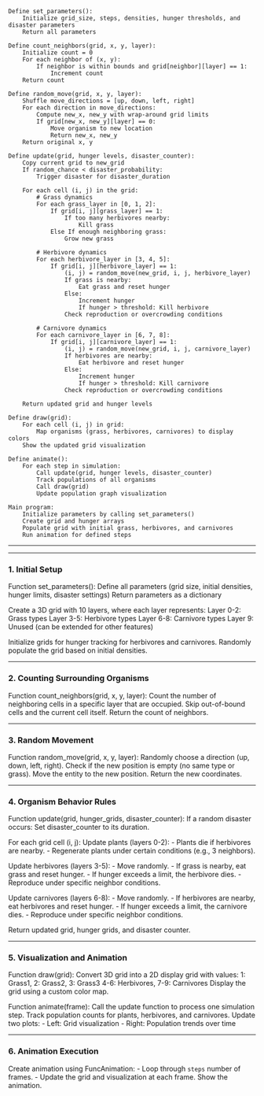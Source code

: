 ```
Define set_parameters():
    Initialize grid_size, steps, densities, hunger thresholds, and disaster parameters
    Return all parameters

Define count_neighbors(grid, x, y, layer):
    Initialize count = 0
    For each neighbor of (x, y):
        If neighbor is within bounds and grid[neighbor][layer] == 1:
            Increment count
    Return count

Define random_move(grid, x, y, layer):
    Shuffle move_directions = [up, down, left, right]
    For each direction in move_directions:
        Compute new_x, new_y with wrap-around grid limits
        If grid[new_x, new_y][layer] == 0:
            Move organism to new location
            Return new_x, new_y
    Return original x, y

Define update(grid, hunger levels, disaster_counter):
    Copy current grid to new_grid
    If random_chance < disaster_probability:
        Trigger disaster for disaster_duration

    For each cell (i, j) in the grid:
        # Grass dynamics
        For each grass_layer in [0, 1, 2]:
            If grid[i, j][grass_layer] == 1:
                If too many herbivores nearby:
                    Kill grass
            Else If enough neighboring grass:
                Grow new grass

        # Herbivore dynamics
        For each herbivore_layer in [3, 4, 5]:
            If grid[i, j][herbivore_layer] == 1:
                (i, j) = random_move(new_grid, i, j, herbivore_layer)
                If grass is nearby:
                    Eat grass and reset hunger
                Else:
                    Increment hunger
                    If hunger > threshold: Kill herbivore
                Check reproduction or overcrowding conditions

        # Carnivore dynamics
        For each carnivore_layer in [6, 7, 8]:
            If grid[i, j][carnivore_layer] == 1:
                (i, j) = random_move(new_grid, i, j, carnivore_layer)
                If herbivores are nearby:
                    Eat herbivore and reset hunger
                Else:
                    Increment hunger
                    If hunger > threshold: Kill carnivore
                Check reproduction or overcrowding conditions

    Return updated grid and hunger levels

Define draw(grid):
    For each cell (i, j) in grid:
        Map organisms (grass, herbivores, carnivores) to display colors
    Show the updated grid visualization

Define animate():
    For each step in simulation:
        Call update(grid, hunger levels, disaster_counter)
        Track populations of all organisms
        Call draw(grid)
        Update population graph visualization

Main program:
    Initialize parameters by calling set_parameters()
    Create grid and hunger arrays
    Populate grid with initial grass, herbivores, and carnivores
    Run animation for defined steps
```
-----------------------------------------------
----------------------------------------------

### **1. Initial Setup**  
Function set_parameters():
    Define all parameters (grid size, initial densities, hunger limits, disaster settings)
    Return parameters as a dictionary

Create a 3D grid with 10 layers, where each layer represents:
    Layer 0-2: Grass types
    Layer 3-5: Herbivore types
    Layer 6-8: Carnivore types
    Layer 9: Unused (can be extended for other features)

Initialize grids for hunger tracking for herbivores and carnivores.
Randomly populate the grid based on initial densities.

---

### **2. Counting Surrounding Organisms**  

Function count_neighbors(grid, x, y, layer):
    Count the number of neighboring cells in a specific layer that are occupied.
    Skip out-of-bound cells and the current cell itself.
    Return the count of neighbors.

---

### **3. Random Movement**  
Function random_move(grid, x, y, layer):
    Randomly choose a direction (up, down, left, right).
    Check if the new position is empty (no same type or grass).
    Move the entity to the new position.
    Return the new coordinates.

---

### **4. Organism Behavior Rules**  
Function update(grid, hunger_grids, disaster_counter):
    If a random disaster occurs:
        Set disaster_counter to its duration.

For each grid cell (i, j):
        Update plants (layers 0-2):
            - Plants die if herbivores are nearby.
            - Regenerate plants under certain conditions (e.g., 3 neighbors).

Update herbivores (layers 3-5):
            - Move randomly.
            - If grass is nearby, eat grass and reset hunger.
            - If hunger exceeds a limit, the herbivore dies.
            - Reproduce under specific neighbor conditions.

Update carnivores (layers 6-8):
            - Move randomly.
            - If herbivores are nearby, eat herbivores and reset hunger.
            - If hunger exceeds a limit, the carnivore dies.
            - Reproduce under specific neighbor conditions.

Return updated grid, hunger grids, and disaster counter.

---

### **5. Visualization and Animation**  
Function draw(grid):
    Convert 3D grid into a 2D display grid with values:
        1: Grass1, 2: Grass2, 3: Grass3
        4-6: Herbivores, 7-9: Carnivores
    Display the grid using a custom color map.

Function animate(frame):
    Call the update function to process one simulation step.
    Track population counts for plants, herbivores, and carnivores.
    Update two plots:
        - Left: Grid visualization
        - Right: Population trends over time

---
### **6. Animation Execution**
Create animation using FuncAnimation:
    - Loop through `steps` number of frames.
    - Update the grid and visualization at each frame.
Show the animation.
